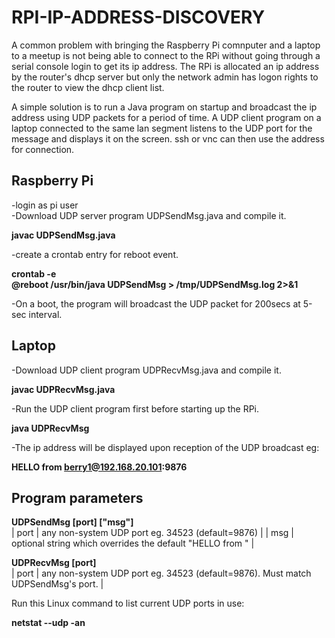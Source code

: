 # RPI-IP-ADDRESS-DISCOVERY

A common problem with bringing the Raspberry Pi comnputer and a laptop to a meetup is not being able to connect to the RPi without going through a serial console login to get its ip address. The RPi is allocated an ip address by the router's dhcp server but only the network admin has logon rights to the router to view the dhcp client list.

A simple solution is to run a Java program on startup and broadcast the ip address using UDP packets for a period of time. A UDP client program on a laptop connected to the same lan segment listens to the UDP port for the message and displays it on the screen. ssh or vnc can then use the address for connection.

Raspberry Pi
------------

-login as pi user  
-Download UDP server program UDPSendMsg.java and compile it.  

**javac UDPSendMsg.java**

-create a crontab entry for reboot event.

**crontab -e  
@reboot /usr/bin/java UDPSendMsg > /tmp/UDPSendMsg.log 2>&1**

-On a boot, the program will broadcast the UDP packet for 200secs at 5-sec interval.

Laptop
------

-Download UDP client program UDPRecvMsg.java and compile it.  

**javac UDPRecvMsg.java**

-Run the UDP client program first before starting up the RPi.

**java UDPRecvMsg**

-The ip address will be displayed upon reception of the UDP broadcast eg:

**HELLO from berry1@192.168.20.101:9876**

Program parameters
------------------

**UDPSendMsg [port] ["msg"]**  
  | port | any non-system UDP port eg. 34523 (default=9876)                    |
  | msg  | optional string which overrides the default "HELLO from <hostname>" |
  
**UDPRecvMsg [port]**  
  | port | any non-system UDP port eg. 34523 (default=9876). Must match UDPSendMsg's port. |

Run this Linux command to list current UDP ports in use:

 **netstat --udp -an**
 
 

